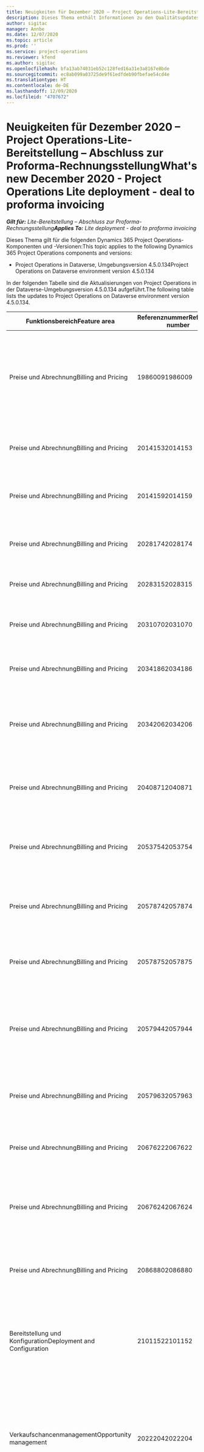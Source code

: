 ```yaml
---
title: Neuigkeiten für Dezember 2020 – Project Operations-Lite-Bereitstellung – Abschluss zur Proforma-Rechnungsstellung
description: Dieses Thema enthält Informationen zu den Qualitätsupdates, die in der Version von Project Operations-Lite-Bereitstellung – Abschluss zur Proforma-Rechnungsstellung vom Dezember 2020 verfügbar sind.
author: sigitac
manager: Annbe
ms.date: 12/07/2020
ms.topic: article
ms.prod: ''
ms.service: project-operations
ms.reviewer: kfend
ms.author: sigitac
ms.openlocfilehash: bfa13ab74031eb52c128fed16a31e3a8167e8bde
ms.sourcegitcommit: ec8ab099a03725de9f61edfdeb90fbefae54cd4e
ms.translationtype: HT
ms.contentlocale: de-DE
ms.lasthandoff: 12/09/2020
ms.locfileid: "4707672"
---
```

# <a name="whats-new-december-2020---project-operations-lite-deployment---deal-to-proforma-invoicing"></a><span data-ttu-id="cdd0c-103">Neuigkeiten für Dezember 2020 – Project Operations-Lite-Bereitstellung – Abschluss zur Proforma-Rechnungsstellung</span><span class="sxs-lookup"><span data-stu-id="cdd0c-103">What's new December 2020 - Project Operations Lite deployment - deal to proforma invoicing</span></span>

<span data-ttu-id="cdd0c-104">_**Gilt für:** Lite-Bereitstellung – Abschluss zur Proforma-Rechnungsstellung_</span><span class="sxs-lookup"><span data-stu-id="cdd0c-104">_**Applies To:** Lite deployment - deal to proforma invoicing_</span></span>

<span data-ttu-id="cdd0c-105">Dieses Thema gilt für die folgenden Dynamics 365 Project Operations-Komponenten und -Versionen:</span><span class="sxs-lookup"><span data-stu-id="cdd0c-105">This topic applies to the following Dynamics 365 Project Operations components and versions:</span></span>

  - <span data-ttu-id="cdd0c-106">Project Operations in Dataverse, Umgebungsversion 4.5.0.134</span><span class="sxs-lookup"><span data-stu-id="cdd0c-106">Project Operations on Dataverse environment version 4.5.0.134</span></span> 

<span data-ttu-id="cdd0c-107">In der folgenden Tabelle sind die Aktualisierungen von Project Operations in der Dataverse-Umgebungsversion 4.5.0.134 aufgeführt.</span><span class="sxs-lookup"><span data-stu-id="cdd0c-107">The following table lists the updates to Project Operations on Dataverse environment version 4.5.0.134.</span></span>

| <span data-ttu-id="cdd0c-108">**Funktionsbereich**</span><span class="sxs-lookup"><span data-stu-id="cdd0c-108">**Feature area**</span></span> | <span data-ttu-id="cdd0c-109">**Referenznummer**</span><span class="sxs-lookup"><span data-stu-id="cdd0c-109">**Reference number**</span></span> | <span data-ttu-id="cdd0c-110">**Qualitätsupdate**</span><span class="sxs-lookup"><span data-stu-id="cdd0c-110">**Quality update**</span></span> |
| --- | --- | --- |
| <span data-ttu-id="cdd0c-111">Preise und Abrechnung</span><span class="sxs-lookup"><span data-stu-id="cdd0c-111">Billing and Pricing</span></span> | <span data-ttu-id="cdd0c-112">1986009</span><span class="sxs-lookup"><span data-stu-id="cdd0c-112">1986009</span></span> | <span data-ttu-id="cdd0c-113">Manuell erstellte Journalpositionen weisen eine inkonsistente Leistung auf, wenn sie bestätigt werden, bevor das Projekt mit einer Vertragszeile verknüpft oder von dieser getrennt wird.</span><span class="sxs-lookup"><span data-stu-id="cdd0c-113">Manually created journal lines have inconsistent performance when confirmed before the project is linked to or unlinked from a contract line.</span></span> |
| <span data-ttu-id="cdd0c-114">Preise und Abrechnung</span><span class="sxs-lookup"><span data-stu-id="cdd0c-114">Billing and Pricing</span></span> | <span data-ttu-id="cdd0c-115">2014153</span><span class="sxs-lookup"><span data-stu-id="cdd0c-115">2014153</span></span> | <span data-ttu-id="cdd0c-116">Produkte werden nicht in Rechnung gestellt, wenn sie aus dem Rechnungsplan ausgeführt werden.</span><span class="sxs-lookup"><span data-stu-id="cdd0c-116">Products aren't invoiced when performed from the invoice schedule.</span></span> |
| <span data-ttu-id="cdd0c-117">Preise und Abrechnung</span><span class="sxs-lookup"><span data-stu-id="cdd0c-117">Billing and Pricing</span></span> | <span data-ttu-id="cdd0c-118">2014159</span><span class="sxs-lookup"><span data-stu-id="cdd0c-118">2014159</span></span> | <span data-ttu-id="cdd0c-119">Produkte werden nicht abgerufen, wenn die Rechnung für Transaktionen aktualisiert wird.</span><span class="sxs-lookup"><span data-stu-id="cdd0c-119">Products aren't pulled when the invoice is refreshed for transactions.</span></span> |
| <span data-ttu-id="cdd0c-120">Preise und Abrechnung</span><span class="sxs-lookup"><span data-stu-id="cdd0c-120">Billing and Pricing</span></span> | <span data-ttu-id="cdd0c-121">2028174</span><span class="sxs-lookup"><span data-stu-id="cdd0c-121">2028174</span></span> | <span data-ttu-id="cdd0c-122">Aktualisierungen der Rechnungszeilendetails sollten der Korrekturjournallogik folgen.</span><span class="sxs-lookup"><span data-stu-id="cdd0c-122">Updates to invoice line details should follow correction journal logic.</span></span> |
| <span data-ttu-id="cdd0c-123">Preise und Abrechnung</span><span class="sxs-lookup"><span data-stu-id="cdd0c-123">Billing and Pricing</span></span> | <span data-ttu-id="cdd0c-124">2028315</span><span class="sxs-lookup"><span data-stu-id="cdd0c-124">2028315</span></span> | <span data-ttu-id="cdd0c-125">Korrekturen des bearbeitbaren verschachtelten Rasterverhaltens.</span><span class="sxs-lookup"><span data-stu-id="cdd0c-125">Editable nested grid behavior fixes.</span></span> |
| <span data-ttu-id="cdd0c-126">Preise und Abrechnung</span><span class="sxs-lookup"><span data-stu-id="cdd0c-126">Billing and Pricing</span></span> | <span data-ttu-id="cdd0c-127">2031070</span><span class="sxs-lookup"><span data-stu-id="cdd0c-127">2031070</span></span> | <span data-ttu-id="cdd0c-128">Das Anpassen der Korrekturrechnungszeilendetails muss der Korrekturjournallogik folgen.</span><span class="sxs-lookup"><span data-stu-id="cdd0c-128">Adjusting corrective invoice line detail must follow correction journal logic.</span></span> |
| <span data-ttu-id="cdd0c-129">Preise und Abrechnung</span><span class="sxs-lookup"><span data-stu-id="cdd0c-129">Billing and Pricing</span></span> | <span data-ttu-id="cdd0c-130">2034186</span><span class="sxs-lookup"><span data-stu-id="cdd0c-130">2034186</span></span> | <span data-ttu-id="cdd0c-131">Muss in der Lage sein, ein Projekt in einer Vertragszeile zu aktualisieren.</span><span class="sxs-lookup"><span data-stu-id="cdd0c-131">Must be able to update a project on a contract line.</span></span> |
| <span data-ttu-id="cdd0c-132">Preise und Abrechnung</span><span class="sxs-lookup"><span data-stu-id="cdd0c-132">Billing and Pricing</span></span> | <span data-ttu-id="cdd0c-133">2034206</span><span class="sxs-lookup"><span data-stu-id="cdd0c-133">2034206</span></span> | <span data-ttu-id="cdd0c-134">Der Anpassungsstatus muss während der tatsächlichen Stornierung festgelegt werden, während ein Projekt von einer Vertragszeile getrennt wird.</span><span class="sxs-lookup"><span data-stu-id="cdd0c-134">Adjustment status must be set during actual reversal while unlinking a project from a contract line.</span></span> |
| <span data-ttu-id="cdd0c-135">Preise und Abrechnung</span><span class="sxs-lookup"><span data-stu-id="cdd0c-135">Billing and Pricing</span></span> | <span data-ttu-id="cdd0c-136">2040871</span><span class="sxs-lookup"><span data-stu-id="cdd0c-136">2040871</span></span> | <span data-ttu-id="cdd0c-137">Zulassen von Aktualisierungen von Einheiten- und Einheitengruppenzellen im Raster „Kostenschätzungen“.</span><span class="sxs-lookup"><span data-stu-id="cdd0c-137">Allow Unit and Unit group cell updates on the Expense estimates grid.</span></span> |
| <span data-ttu-id="cdd0c-138">Preise und Abrechnung</span><span class="sxs-lookup"><span data-stu-id="cdd0c-138">Billing and Pricing</span></span> | <span data-ttu-id="cdd0c-139">2053754</span><span class="sxs-lookup"><span data-stu-id="cdd0c-139">2053754</span></span> | <span data-ttu-id="cdd0c-140">Aus Rechnungsbearbeitungen erstellte Istwerte werden nicht mit dem Anpassungs- und Abrechnungsstatus gekennzeichnet.</span><span class="sxs-lookup"><span data-stu-id="cdd0c-140">Actuals created from invoice edits are not marked with adjustment status and billing status.</span></span> |
| <span data-ttu-id="cdd0c-141">Preise und Abrechnung</span><span class="sxs-lookup"><span data-stu-id="cdd0c-141">Billing and Pricing</span></span> | <span data-ttu-id="cdd0c-142">2057874</span><span class="sxs-lookup"><span data-stu-id="cdd0c-142">2057874</span></span> | <span data-ttu-id="cdd0c-143">Korrigieren Sie die Transaktionsverbindung, die während der Bearbeitung der Rechnungszeilendetails erstellt wurde.</span><span class="sxs-lookup"><span data-stu-id="cdd0c-143">Correct transaction connection created during invoice line detail edit.</span></span> |
| <span data-ttu-id="cdd0c-144">Preise und Abrechnung</span><span class="sxs-lookup"><span data-stu-id="cdd0c-144">Billing and Pricing</span></span> | <span data-ttu-id="cdd0c-145">2057875</span><span class="sxs-lookup"><span data-stu-id="cdd0c-145">2057875</span></span> | <span data-ttu-id="cdd0c-146">Korrigieren Sie die Transaktionsursprünge, die während der Bearbeitung der Rechnungszeilendetails erstellt wurde.</span><span class="sxs-lookup"><span data-stu-id="cdd0c-146">Correct transaction origins created during invoice line detail edit.</span></span> |
| <span data-ttu-id="cdd0c-147">Preise und Abrechnung</span><span class="sxs-lookup"><span data-stu-id="cdd0c-147">Billing and Pricing</span></span> | <span data-ttu-id="cdd0c-148">2057944</span><span class="sxs-lookup"><span data-stu-id="cdd0c-148">2057944</span></span> | <span data-ttu-id="cdd0c-149">Nicht zu überschreitender Status, der als „Festgeschrieben für Istwerte“ festgelegt wurde, die aufgrund einer Rechnungskorrektur nicht zur Rechnungsstellung bereit sind.</span><span class="sxs-lookup"><span data-stu-id="cdd0c-149">Not-to-exceed state set as Committed for actuals that are not ready for invoicing from an invoice correction.</span></span> |
| <span data-ttu-id="cdd0c-150">Preise und Abrechnung</span><span class="sxs-lookup"><span data-stu-id="cdd0c-150">Billing and Pricing</span></span> | <span data-ttu-id="cdd0c-151">2057963</span><span class="sxs-lookup"><span data-stu-id="cdd0c-151">2057963</span></span> | <span data-ttu-id="cdd0c-152">Teilen Erstellen\_Produktprivilegien aus Erstellen\_ProjectContract-Berechtigung.</span><span class="sxs-lookup"><span data-stu-id="cdd0c-152">Split Create\_Product privilege from Create\_ProjectContract privilege.</span></span> |
| <span data-ttu-id="cdd0c-153">Preise und Abrechnung</span><span class="sxs-lookup"><span data-stu-id="cdd0c-153">Billing and Pricing</span></span> | <span data-ttu-id="cdd0c-154">2067622</span><span class="sxs-lookup"><span data-stu-id="cdd0c-154">2067622</span></span> | <span data-ttu-id="cdd0c-155">Das Verarbeitungssymbol sollte beim Generieren von Meilensteinen angezeigt werden.</span><span class="sxs-lookup"><span data-stu-id="cdd0c-155">Processing icon should be shown while generating milestones.</span></span> |
| <span data-ttu-id="cdd0c-156">Preise und Abrechnung</span><span class="sxs-lookup"><span data-stu-id="cdd0c-156">Billing and Pricing</span></span> | <span data-ttu-id="cdd0c-157">2067624</span><span class="sxs-lookup"><span data-stu-id="cdd0c-157">2067624</span></span> | <span data-ttu-id="cdd0c-158">Der vertraglich vereinbarte Betrag sollte bei der Erstellung von Meilensteinen als vom Unternehmen empfohlen gekennzeichnet werden.</span><span class="sxs-lookup"><span data-stu-id="cdd0c-158">Contracted amount should be marked as Business recommended when generating milestones.</span></span> |
| <span data-ttu-id="cdd0c-159">Preise und Abrechnung</span><span class="sxs-lookup"><span data-stu-id="cdd0c-159">Billing and Pricing</span></span> | <span data-ttu-id="cdd0c-160">2086880</span><span class="sxs-lookup"><span data-stu-id="cdd0c-160">2086880</span></span> | <span data-ttu-id="cdd0c-161">**Vorschlag**-Schaltfläche in der Multifunktionsleiste für projektbasierte Anführungszeichen ausblenden.</span><span class="sxs-lookup"><span data-stu-id="cdd0c-161">Hide **Suggestion** button on the ribbon for project-based quote lines.</span></span> |
| <span data-ttu-id="cdd0c-162">Bereitstellung und Konfiguration</span><span class="sxs-lookup"><span data-stu-id="cdd0c-162">Deployment and Configuration</span></span> | <span data-ttu-id="cdd0c-163">2101152</span><span class="sxs-lookup"><span data-stu-id="cdd0c-163">2101152</span></span> | <span data-ttu-id="cdd0c-164">Für neue Umgebungen, die mit Project Operations-Vorlage im Power Platform Admin Center erstellt wurden, müssen alle Vorinstallationsvorgänge ausgeführt werden.</span><span class="sxs-lookup"><span data-stu-id="cdd0c-164">New environment created using Project Operations template from Power Platform Admin Center must have all post install operations performed.</span></span> |
| <span data-ttu-id="cdd0c-165">  Verkaufschancenmanagement</span><span class="sxs-lookup"><span data-stu-id="cdd0c-165">Opportunity management</span></span> | <span data-ttu-id="cdd0c-166">2022204</span><span class="sxs-lookup"><span data-stu-id="cdd0c-166">2022204</span></span> | <span data-ttu-id="cdd0c-167">Das projektbasierte Abrechnungsraster auf der **Aufgabenfakturierung**-Registerkarte auf der **Projekt**-Seite sollte das projektbasierte Raster ausblenden, wenn kein Angebot/keine Vertragszeile mit **Alle Aufgaben** vorhanden ist und umgekehrt.</span><span class="sxs-lookup"><span data-stu-id="cdd0c-167">Project-based billing grid on the **Task billing** tab on **Project** page should hide the project-based grid if there is no quote/contract line with **All Tasks** and vice versa.</span></span> |
| <span data-ttu-id="cdd0c-168">  Verkaufschancenmanagement</span><span class="sxs-lookup"><span data-stu-id="cdd0c-168">Opportunity management</span></span> | <span data-ttu-id="cdd0c-169">2086601</span><span class="sxs-lookup"><span data-stu-id="cdd0c-169">2086601</span></span> | <span data-ttu-id="cdd0c-170">Deaktivierte Rollen und Kategorien sollten nicht in Angebots- und Vertragszeilen in die Liste „Gebührenpflichtige Rollen“ und „Liste der kostenpflichtigen Kategorien“ kopiert werden.</span><span class="sxs-lookup"><span data-stu-id="cdd0c-170">Roles and categories that are deactivated should not be copied to Chargeable roles and Chargeable categories list on quote lines and contract lines.</span></span> |
| <span data-ttu-id="cdd0c-171">Projektplanung und -nachverfolgung</span><span class="sxs-lookup"><span data-stu-id="cdd0c-171">Project Planning and Tracking</span></span> | <span data-ttu-id="cdd0c-172">1949065</span><span class="sxs-lookup"><span data-stu-id="cdd0c-172">1949065</span></span> | <span data-ttu-id="cdd0c-173">Die Sichtbarkeit der Daten funktioniert bei 200 % Zoom korrekt</span><span class="sxs-lookup"><span data-stu-id="cdd0c-173">Data visibility works correctly at 200% zoom</span></span> |
| <span data-ttu-id="cdd0c-174">Projektplanung und -nachverfolgung</span><span class="sxs-lookup"><span data-stu-id="cdd0c-174">Project Planning and Tracking</span></span> | <span data-ttu-id="cdd0c-175">2046317</span><span class="sxs-lookup"><span data-stu-id="cdd0c-175">2046317</span></span> | <span data-ttu-id="cdd0c-176">Möglichkeit, die Projekteinheit in Project Operations umzubenennen</span><span class="sxs-lookup"><span data-stu-id="cdd0c-176">Ability to rename the project entity in Project Operations</span></span> |
| <span data-ttu-id="cdd0c-177">Projektplanung und -nachverfolgung</span><span class="sxs-lookup"><span data-stu-id="cdd0c-177">Project Planning and Tracking</span></span> | <span data-ttu-id="cdd0c-178">2057171</span><span class="sxs-lookup"><span data-stu-id="cdd0c-178">2057171</span></span> | <span data-ttu-id="cdd0c-179">Aktualisierte Fehlermeldung, wenn das **Projektstartdatum**-Feld auf der **Projekt**-Seite leer ist.</span><span class="sxs-lookup"><span data-stu-id="cdd0c-179">Updated error message when the **Project Start Date** field is empty on the **Project** page.</span></span> |
| <span data-ttu-id="cdd0c-180">Projektplanung und -nachverfolgung</span><span class="sxs-lookup"><span data-stu-id="cdd0c-180">Project Planning and Tracking</span></span> | <span data-ttu-id="cdd0c-181">2057197</span><span class="sxs-lookup"><span data-stu-id="cdd0c-181">2057197</span></span> | <span data-ttu-id="cdd0c-182">Schätzung der Zeilenkopie mit Aufgabenreferenz wird nicht unterstützt.</span><span class="sxs-lookup"><span data-stu-id="cdd0c-182">Estimate line copy with task reference isn't supported.</span></span> |
| <span data-ttu-id="cdd0c-183">Projektplanung und -nachverfolgung</span><span class="sxs-lookup"><span data-stu-id="cdd0c-183">Project Planning and Tracking</span></span> | <span data-ttu-id="cdd0c-184">2060687</span><span class="sxs-lookup"><span data-stu-id="cdd0c-184">2060687</span></span> | <span data-ttu-id="cdd0c-185">Die Zeitzonenwarnung verschwindet nun nach einer bestimmten Dauer.</span><span class="sxs-lookup"><span data-stu-id="cdd0c-185">Time zone warning now disappears after a specific duration.</span></span> |
| <span data-ttu-id="cdd0c-186">Ressourcenverwaltung</span><span class="sxs-lookup"><span data-stu-id="cdd0c-186">Resource management</span></span> | <span data-ttu-id="cdd0c-187">1832887</span><span class="sxs-lookup"><span data-stu-id="cdd0c-187">1832887</span></span> | <span data-ttu-id="cdd0c-188">Die Standard-ID der Ressourcenkategorie muss statisch sein, um wiederholbare Datenladevorgänge für Dataverse und Finance-Umgebungen zu gewährleisten.</span><span class="sxs-lookup"><span data-stu-id="cdd0c-188">Default Resource category ID needs to be static to ensure repeatable data loads for Dataverse and Finance environments.</span></span> |
| <span data-ttu-id="cdd0c-189">Zeit und Ausgaben</span><span class="sxs-lookup"><span data-stu-id="cdd0c-189">Time and expense</span></span> | <span data-ttu-id="cdd0c-190">2034882</span><span class="sxs-lookup"><span data-stu-id="cdd0c-190">2034882</span></span> | <span data-ttu-id="cdd0c-191">**Neu**-Schaltfläche wird zweimal in der Befehlsleiste für Zeiteinträge angezeigt, wenn Dynamics 365 Field Service installiert ist.</span><span class="sxs-lookup"><span data-stu-id="cdd0c-191">**New** button displays twice on command bar for time entries when Dynamics 365 Field Service is installed.</span></span> |
| <span data-ttu-id="cdd0c-192">Zeit und Ausgaben</span><span class="sxs-lookup"><span data-stu-id="cdd0c-192">Time and expense</span></span> | <span data-ttu-id="cdd0c-193">2056028</span><span class="sxs-lookup"><span data-stu-id="cdd0c-193">2056028</span></span> | <span data-ttu-id="cdd0c-194">**Zeit bearbeiten**-Seite mit Zeitleiste aktualisiert.</span><span class="sxs-lookup"><span data-stu-id="cdd0c-194">Update **Time Edit** page to include time line.</span></span> |
| <span data-ttu-id="cdd0c-195">Zeit und Ausgaben</span><span class="sxs-lookup"><span data-stu-id="cdd0c-195">Time and expense</span></span> | <span data-ttu-id="cdd0c-196">1983747</span><span class="sxs-lookup"><span data-stu-id="cdd0c-196">1983747</span></span> | <span data-ttu-id="cdd0c-197">Die Zeiterfassungstabelle zeigt zusätzliche Daten.</span><span class="sxs-lookup"><span data-stu-id="cdd0c-197">Time entry chart shows additional data.</span></span> |
